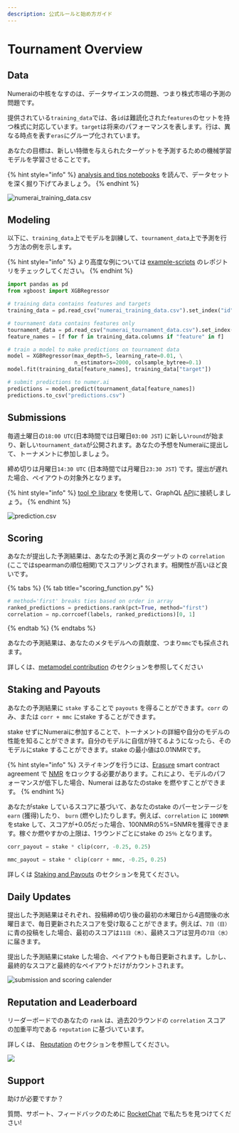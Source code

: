 ```yaml
---
description: 公式ルールと始め方ガイド
---
```


# Tournament Overview

## Data

Numeraiの中核をなすのは、データサイエンスの問題、つまり株式市場の予測の問題です。

提供されている`training_data`では、各`id`は難読化された`features`のセットを持つ株式に対応しています。`target`は将来のパフォーマンスを表します。行は、異なる時点を表す`eras`にグループ化されています。

あなたの目標は、新しい特徴を与えられたターゲットを予測するための機械学習モデルを学習させることです。

{% hint style="info" %}
[analysis and tips notebooks](https://github.com/numerai/example-scripts/blob/master/analysis_and_tips.ipynb) を読んで、データセットを深く掘り下げてみましょう。
{% endhint %}

![numerai\_training\_data.csv](../.gitbook/assets/image%20%287%29.png)

## Modeling

以下に、`training_data`上でモデルを訓練して、`tournament_data`上で予測を行う方法の例を示します。

{% hint style="info" %}
より高度な例については [example-scripts](https://github.com/numerai/example-scripts) のレポジトリをチェックしてください。
{% endhint %}

```python
import pandas as pd
from xgboost import XGBRegressor

# training data contains features and targets
training_data = pd.read_csv("numerai_training_data.csv").set_index("id")

# tournament data contains features only
tournament_data = pd.read_csv("numerai_tournament_data.csv").set_index("id")
feature_names = [f for f in training_data.columns if "feature" in f]

# train a model to make predictions on tournament data
model = XGBRegressor(max_depth=5, learning_rate=0.01, \
                     n_estimators=2000, colsample_bytree=0.1)
model.fit(training_data[feature_names], training_data["target"])

# submit predictions to numer.ai
predictions = model.predict(tournament_data[feature_names])
predictions.to_csv("predictions.csv")
```

## Submissions

毎週土曜日の`18:00 UTC`\(日本時間では日曜日`03:00 JST`\) に新しい`round`が始まり、新しい`tournament_data`が公開されます。あなたの予想をNumeraiに提出して、トーナメントに参加しましょう。

 締め切りは月曜日`14:30 UTC` \(日本時間では月曜日`23:30 JST`\) です。提出が遅れた場合、ペイアウトの対象外となります。

{% hint style="info" %}
[tool や library](https://docs.numer.ai/tournament/tools) を使用して、GraphQL [API](https://api-tournament.numer.ai/)に接続しましょう。
{% endhint %}

![prediction.csv](../.gitbook/assets/image.png)

## Scoring

あなたが提出した予測結果は、あなたの予測と真のターゲットの `correlation` \(ここではspearmanの順位相関\)でスコアリングされます。相関性が高いほど良いです。

{% tabs %}
{% tab title="scoring\_function.py" %}
```python
# method='first' breaks ties based on order in array
ranked_predictions = predictions.rank(pct=True, method="first")
correlation = np.corrcoef(labels, ranked_predictions)[0, 1]
```
{% endtab %}
{% endtabs %}

あなたの予測結果は、あなたのメタモデルへの貢献度、つまり`mmc`でも採点されます。

詳しくは、[metamodel contribution](https://jp.docs.numer.ai/numerai-tournament/meta-model-contribution-mmc) のセクションを参照してください

## Staking and Payouts

あなたの予測結果に `stake` することで `payouts` を得ることができます。`corr` のみ、または `corr + mmc` にstake することができます。

stake せずにNumeraiに参加することで、トーナメントの詳細や自分のモデルの性能を知ることができます。自分のモデルに自信が持てるようになったら、そのモデルにstake することができます。stake の最小値は0.01NMRです。

{% hint style="info" %}
ステイキングを行うには、[Erasure](https://erasure.world/) smart contract agreement で [NMR](https://coinmarketcap.com/currencies/numeraire/) をロックする必要があります。これにより、モデルのパフォーマンスが低下した場合、Numerai はあなたのstake を燃やすことができます。
{% endhint %}

あなたがstake しているスコアに基づいて、あなたのstake のパーセンテージを `earn` \(獲得\)したり、 `burn` \(燃やし\)たりします。例えば、`correlation` に `100NMR` をstake して、スコアが+0.05だった場合、100NMRの5%=5NMRを獲得できます。稼ぐか燃やすかの上限は、1ラウンドごとにstake の `25％` となります。

```python
corr_payout = stake * clip(corr, -0.25, 0.25)

mmc_payout = stake * clip(corr + mmc, -0.25, 0.25)
```

詳しくは [Staking and Payouts](https://jp.docs.numer.ai/numerai-tournament/staking-and-payouts) のセクションを見てください。

## Daily Updates

提出した予測結果はそれぞれ、投稿締め切り後の最初の木曜日から4週間後の水曜日まで、毎日更新されたスコアを受け取ることができます。例えば、`7日（日）`に青の投稿をした場合、最初のスコアは`11日（木）`、最終スコアは翌月の`7日（水）`に届きます。

提出した予測結果にstake した場合、ペイアウトも毎日更新されます。しかし、最終的なスコアと最終的なペイアウトだけがカウントされます。

![submission and scoring calender](../.gitbook/assets/image%20%282%29.png)

## Reputation and Leaderboard

リーダーボードでのあなたの `rank` は、過去20ラウンドの `correlation` スコアの加重平均である `reputation` に基づいています。 

詳しくは、 [Reputation](https://jp.docs.numer.ai/numerai-tournament/reputation) のセクションを参照してください。

![](../.gitbook/assets/image%20%285%29.png)

## Support

助けが必要ですか？

質問、サポート、フィードバックのために [RocketChat](https://community.numer.ai/home) で私たちを見つけてください!

